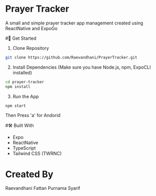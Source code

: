 # Prayer Tracker
A small and simple prayer tracker app management created using ReactNative and ExpoGo

#🚀 Get Started 
1. Clone Repository
```bash
git clone https://github.com/Raevandhani/PrayerTracker.git
```
2. Install Dependencies (Make sure you have Node.js, npm, ExpoCLI installed)
```bash
cd prayer-tracker
npm install
```
3. Run the App
```bash
npm start
```
Then Press 'a' for Andorid

#🛠️ Built With
- Expo
- ReactNative
- TypeScript
- Tailwind CSS (TWRNC)

# Created By
Raevandhani Fattan Purnama Syarif
